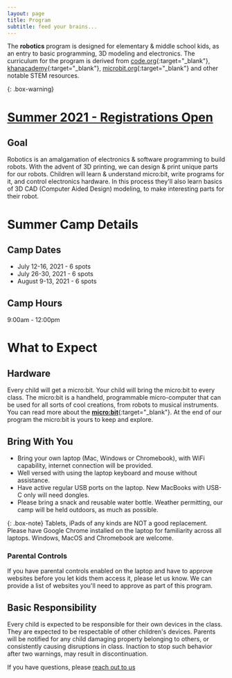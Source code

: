 ```yaml
---
layout: page
title: Program
subtitle: feed your brains...
---
```


The **robotics** program is designed for elementary & middle school kids, as an entry to basic programming, 3D modeling and electronics. The curriculum for the program is derived from [code.org](https://code.org){:target="_blank"}, [khanacademy](https://khanacademy.org){:target="_blank"}, [microbit.org](https://microbit.org){:target="_blank"} and other notable STEM resources.

{: .box-warning}
# [Summer 2021 - Registrations Open](/register)

## Goal
Robotics is an amalgamation of electronics & software programming to build robots. With the advent of 3D printing, we can design & print unique parts for our robots. Children will learn & understand micro:bit, write programs for it, and control electronics hardware. In this process they'll also learn basics of 3D CAD (Computer Aided Design) modeling, to make interesting parts for their robot.

# Summer Camp Details

## Camp Dates

 * July 12-16, 2021 - 6 spots
 * July 26-30, 2021 - 6 spots
 * August 9-13, 2021 - 6 spots

## Camp Hours

9:00am - 12:00pm

# What to Expect

## Hardware
Every child will get a micro:bit. Your child will bring the micro:bit to every class. The micro:bit is a handheld, programmable micro-computer that can be used for all sorts of cool creations, from robots to musical instruments. You can read more about the [**micro:bit**](https://microbit.org/guide){:target="_blank"}. At the end of our program the micro:bit is yours to keep and explore.

## Bring With You
 * Bring your own laptop (Mac, Windows or Chromebook), with WiFi capability, internet connection will be provided.
 * Well versed with using the laptop keyboard and mouse without assistance.
 * Have active regular USB ports on the laptop. New MacBooks with USB-C only will need dongles.
 * Please bring a snack and reusable water bottle. Weather permitting, our camp will be held outdoors, as much as possible.

{: .box-note}
Tablets, iPads of any kinds are NOT a good replacement. Please have Google Chrome installed on the laptop for familiarity across all laptops. Windows, MacOS and Chromebook are welcome.


### Parental Controls
If you have parental controls enabled on the laptop and have to approve websites before you let kids them access it, please let us know. We can provide a list of websites you'll need to approve as part of this program.

<!-- ## Homework
A homework to r based of what was learnt will be assigned. The kids have to complete the homework and bring it in before the next session. Parental guidance might be required for the homework, though not necessary. If your child is facing issues trying to solve the problem, please bring it to the notice of the teacher before the next session. -->

## Basic Responsibility
Every child is expected to be responsible for their own devices in the class. They are expected to be respectable of other children's devices. Parents will be notified for any child damaging property belonging to others, or consistently causing disruptions in class. Inaction to stop such behavior after two warnings, may result in discontinuation.

If you have questions, please [reach out to us](/aboutme)
